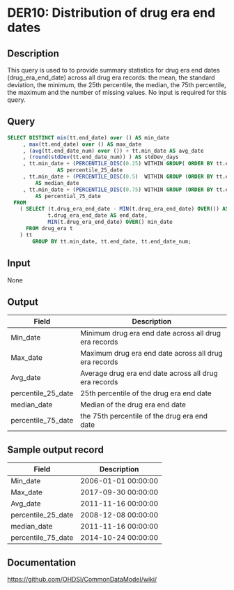 <!---
Group:drug era
Name:DER10 Distribution of drug era end dates
Author:Patrick Ryan
CDM Version: 5.0
-->

# DER10: Distribution of drug era end dates

## Description
This query is used to to provide summary statistics for drug era end dates (drug_era_end_date) across all drug era records: the mean, the standard deviation, the minimum, the 25th percentile, the median, the 75th percentile, the maximum and the number of missing values. No input is required for this query.

## Query
```sql
SELECT DISTINCT min(tt.end_date) over () AS min_date
     , max(tt.end_date) over () AS max_date
     , (avg(tt.end_date_num) over ()) + tt.min_date AS avg_date
     , (round(stdDev(tt.end_date_num)) ) AS stdDev_days
     , tt.min_date + (PERCENTILE_DISC(0.25) WITHIN GROUP( ORDER BY tt.end_date_num ) over ())
                AS percentile_25_date
     , tt.min_date + (PERCENTILE_DISC(0.5)  WITHIN GROUP (ORDER BY tt.end_date_num ) over ())
         AS median_date
     , tt.min_date + (PERCENTILE_DISC(0.75) WITHIN GROUP (ORDER BY tt.end_date_num ) over ())
         AS percential_75_date
  FROM
    ( SELECT (t.drug_era_end_date - MIN(t.drug_era_end_date) OVER()) AS end_date_num,
             t.drug_era_end_date AS end_date,
             MIN(t.drug_era_end_date) OVER() min_date
      FROM drug_era t
    ) tt
        GROUP BY tt.min_date, tt.end_date, tt.end_date_num;
```

## Input

None

## Output

|  Field |  Description |
| --- | --- |
| Min_date | Minimum drug era end date across all drug era records |
| Max_date | Maximum drug era end date across all drug era records |
| Avg_date | Average drug era end date across all drug era records |
| percentile_25_date | 25th percentile of the drug era end date |
| median_date | Median of the drug era end date |
| percentile_75_date | the 75th percentile of the drug era end date |

## Sample output record

|  Field |  Description |
| --- | --- |
| Min_date | 2006-01-01 00:00:00 |
| Max_date | 2017-09-30 00:00:00 |
| Avg_date | 2011-11-16 00:00:00 |
| percentile_25_date | 2008-12-08 00:00:00 |
| median_date | 2011-11-16 00:00:00 |
| percentile_75_date | 2014-10-24 00:00:00 |



## Documentation
https://github.com/OHDSI/CommonDataModel/wiki/
